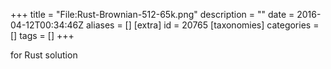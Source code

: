 +++
title = "File:Rust-Brownian-512-65k.png"
description = ""
date = 2016-04-12T00:34:46Z
aliases = []
[extra]
id = 20765
[taxonomies]
categories = []
tags = []
+++

for Rust solution
